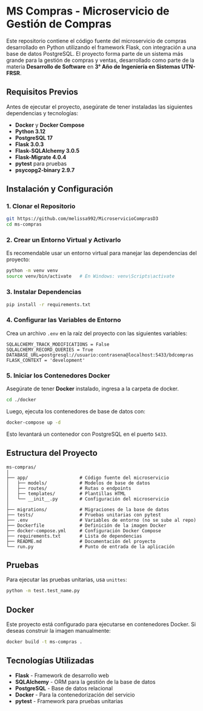 # **MS Compras - Microservicio de Gestión de Compras**

Este repositorio contiene el código fuente del microservicio de compras desarrollado en Python utilizando el framework Flask, con integración a una base de datos PostgreSQL. El proyecto forma parte de un sistema más grande para la gestión de compras y ventas, desarrollado como parte de la materia **Desarrollo de Software** en **3° Año de Ingeniería en Sistemas UTN-FRSR**.

## **Requisitos Previos**

Antes de ejecutar el proyecto, asegúrate de tener instaladas las siguientes dependencias y tecnologías:

- **Docker** y **Docker Compose**
- **Python 3.12**
- **PostgreSQL 17**
- **Flask 3.0.3**
- **Flask-SQLAlchemy 3.0.5**
- **Flask-Migrate 4.0.4**
- **pytest** para pruebas
- **psycopg2-binary 2.9.7**

## **Instalación y Configuración**

### 1. **Clonar el Repositorio**

```bash
git https://github.com/melissa992/MicroservicioComprasD3
cd ms-compras
```

### 2. **Crear un Entorno Virtual y Activarlo**

Es recomendable usar un entorno virtual para manejar las dependencias del proyecto:

```bash
python -m venv venv
source venv/bin/activate   # En Windows: venv\Scripts\activate
```

### 3. **Instalar Dependencias**

```bash
pip install -r requirements.txt
```

### 4. **Configurar las Variables de Entorno**

Crea un archivo `.env` en la raíz del proyecto con las siguientes variables:

```
SQLALCHEMY_TRACK_MODIFICATIONS = False
SQLALCHEMY_RECORD_QUERIES = True
DATABASE_URL=postgresql://usuario:contrasena@localhost:5433/bdcompras
FLASK_CONTEXT = 'development'
```

### 5. **Iniciar los Contenedores Docker**

Asegúrate de tener **Docker** instalado, ingresa a la carpeta de docker.
``` bash
cd ./docker
```

Luego, ejecuta los contenedores de base de datos con:

```bash
docker-compose up -d
```

Esto levantará un contenedor con PostgreSQL en el puerto `5433`.

## **Estructura del Proyecto**

```
ms-compras/
│
├── app/                   # Código fuente del microservicio
│   ├── models/            # Modelos de base de datos
│   ├── routes/            # Rutas o endpoints
│   ├── templates/         # Plantillas HTML
│   └── __init__.py        # Configuración del microservicio
│
├── migrations/            # Migraciones de la base de datos
├── tests/                 # Pruebas unitarias con pytest
├── .env                   # Variables de entorno (no se sube al repo)
├── Dockerfile             # Definición de la imagen Docker
├── docker-compose.yml     # Configuración Docker Compose
├── requirements.txt       # Lista de dependencias
├── README.md              # Documentación del proyecto
└── run.py                 # Punto de entrada de la aplicación
```

## **Pruebas**

Para ejecutar las pruebas unitarias, usa `unittes`:

```bash
python -m test.test_name.py
```

## **Docker**

Este proyecto está configurado para ejecutarse en contenedores Docker. Si deseas construir la imagen manualmente:

```bash
docker build -t ms-compras .
```

## **Tecnologías Utilizadas**

- **Flask** - Framework de desarrollo web
- **SQLAlchemy** - ORM para la gestión de la base de datos
- **PostgreSQL** - Base de datos relacional
- **Docker** - Para la contenedorización del servicio
- **pytest** - Framework para pruebas unitarias

